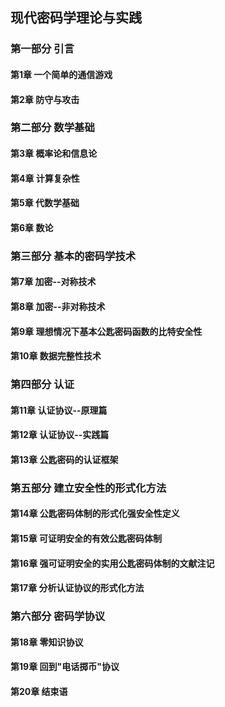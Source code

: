 ## 现代密码学理论与实践

### 第一部分 引言

#### 第1章 一个简单的通信游戏

#### 第2章 防守与攻击

### 第二部分 数学基础

#### 第3章 概率论和信息论

#### 第4章 计算复杂性

#### 第5章 代数学基础

#### 第6章 数论

### 第三部分 基本的密码学技术

#### 第7章 加密--对称技术

#### 第8章 加密--非对称技术

#### 第9章 理想情况下基本公匙密码函数的比特安全性

#### 第10章 数据完整性技术

### 第四部分 认证

#### 第11章 认证协议--原理篇

#### 第12章 认证协议--实践篇

#### 第13章 公匙密码的认证框架

### 第五部分 建立安全性的形式化方法

#### 第14章 公匙密码体制的形式化强安全性定义

#### 第15章 可证明安全的有效公匙密码体制

#### 第16章 强可证明安全的实用公匙密码体制的文献注记

#### 第17章 分析认证协议的形式化方法

### 第六部分 密码学协议

#### 第18章 零知识协议

#### 第19章 回到"电话掷币"协议

#### 第20章 结束语
